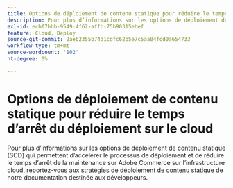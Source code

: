 ```yaml
---
title: Options de déploiement de contenu statique pour réduire le temps d’arrêt du déploiement sur le cloud
description: Pour plus d’informations sur les options de déploiement de contenu statique (SCD) qui permettent d’accélérer le processus de déploiement et de réduire le temps d’arrêt de la maintenance sur Adobe Commerce sur l’infrastructure cloud, reportez-vous aux [stratégies de déploiement de contenu statique](https://experienceleague.adobe.com/en/docs/commerce-cloud-service/user-guide/develop/deploy/static-content) de notre documentation destinée aux développeurs.
exl-id: ecbf7bbb-9549-4f62-affb-75b90315ebef
feature: Cloud, Deploy
source-git-commit: 2aeb2355b74d1cdfc62b5e7c5aa04fcd0a654733
workflow-type: tm+mt
source-wordcount: '102'
ht-degree: 0%

---
```


# Options de déploiement de contenu statique pour réduire le temps d’arrêt du déploiement sur le cloud

Pour plus d’informations sur les options de déploiement de contenu statique (SCD) qui permettent d’accélérer le processus de déploiement et de réduire le temps d’arrêt de la maintenance sur Adobe Commerce sur l’infrastructure cloud, reportez-vous aux [stratégies de déploiement de contenu statique](https://experienceleague.adobe.com/en/docs/commerce-cloud-service/user-guide/develop/deploy/static-content) de notre documentation destinée aux développeurs.
